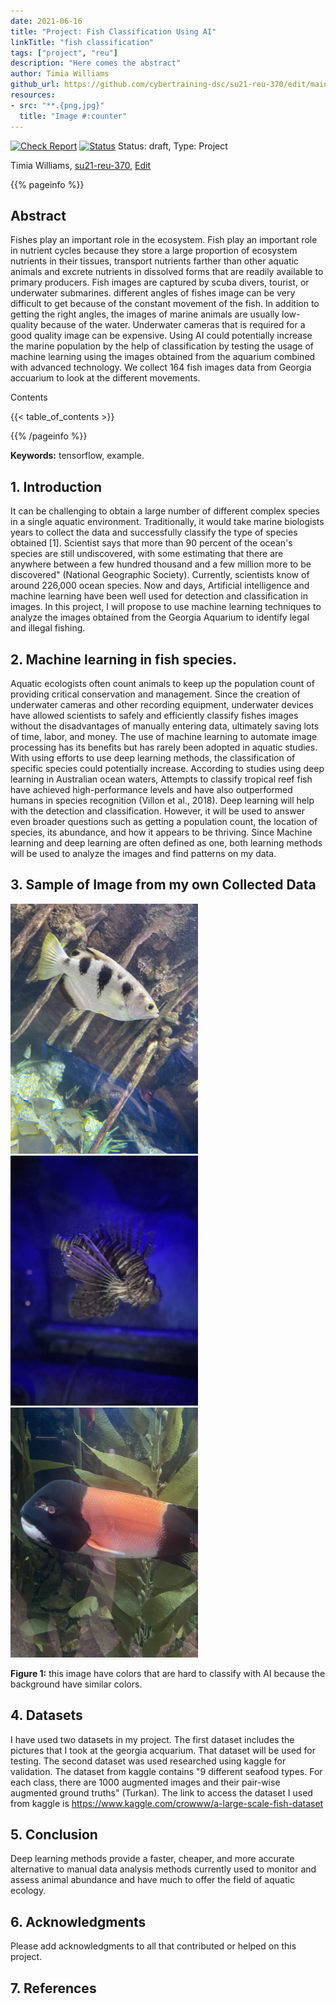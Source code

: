 ```yaml
---
date: 2021-06-16
title: "Project: Fish Classification Using AI"
linkTitle: "fish classification"
tags: ["project", "reu"]
description: "Here comes the abstract"
author: Timia Williams
github_url: https://github.com/cybertraining-dsc/su21-reu-370/edit/main/project/index.md
resources:
- src: "**.{png,jpg}"
  title: "Image #:counter"
---
```


[![Check Report](https://github.com/cybertraining-dsc/su21-reu-370/workflows/Check%20Report/badge.svg)](https://github.com/cybertraining-dsc/su21-reu-370/actions)
[![Status](https://github.com/cybertraining-dsc/su21-reu-370/workflows/Status/badge.svg)](https://github.com/cybertraining-dsc/su21-reu-370/actions)
Status: draft, Type: Project


Timia Williams, [su21-reu-370](https://github.com/cybertraining-dsc/su21-reu-370), [Edit](https://github.com/cybertraining-dsc/su21-reu-370/blob/main/project/index.md)

{{% pageinfo %}}

## Abstract
Fishes play an important role in the ecosystem.  Fish play an important role in nutrient cycles because they store a large proportion of ecosystem nutrients in their tissues, transport nutrients farther than other aquatic animals and excrete nutrients in dissolved forms that are readily available to primary producers. Fish images are captured by scuba divers, tourist, or underwater submarines. different angles of fishes image can be very difficult to get because of the constant movement of the fish. In addition to getting the right angles, the images of marine animals are usually low-quality because of the water. Underwater cameras that is required for a good quality image can be expensive. Using AI could potentially increase the marine population by the help of classification by testing the usage of machine learning using the images obtained from the aquarium combined with advanced technology. We collect 164 fish images data from Georgia accuarium to look at the different movements. 

Contents

{{< table_of_contents >}}

{{% /pageinfo %}}

**Keywords:** tensorflow, example. 

## 1. Introduction

It can be challenging to obtain a large number of different complex species in a single aquatic environment. Traditionally, it would take marine biologists years to collect the data and successfully classify the type of species obtained [1]. Scientist says that more than 90 percent of the ocean's species are still undiscovered, with some estimating that there are anywhere between a few hundred thousand and a few million more to be discovered" (National Geographic Society). Currently, scientists know of around 226,000 ocean species.   Now and days, Artificial intelligence and machine learning have been well used for detection and classification in images. In this project, I will propose to use machine learning techniques to analyze the images obtained from the Georgia Aquarium to identify legal and illegal fishing. 

## 2. Machine learning in fish species. 

Aquatic ecologists often count animals to keep up the population count of providing critical conservation and management. Since the creation of underwater cameras and other recording equipment, underwater devices have allowed scientists to safely and efficiently classify fishes images without the disadvantages of manually entering data, ultimately saving lots of time, labor, and money. The use of machine learning to automate image processing has its benefits but has rarely been adopted in aquatic studies. With using efforts to use deep learning methods, the classification of specific species could potentially increase. According to studies using deep learning in Australian ocean waters,  Attempts to classify tropical reef fish have achieved high-performance levels and have also outperformed humans in species recognition (Villon et al., 2018). Deep learning will help with the detection and classification. However, it will be used to answer even broader questions such as getting a population count, the location of species, its abundance, and how it appears to be thriving. Since Machine learning and deep learning are often defined as one, both learning methods will be used to analyze the images and find patterns on my data.      


## 3. Sample of Image from my own Collected Data
<img src="https://raw.githubusercontent.com/cybertraining-dsc/su21-reu-370/main/project/images/IMG_1566.jpg" height="400px">
<img src="https://raw.githubusercontent.com/cybertraining-dsc/su21-reu-370/main/project/images/IMG_1583.jpg" height="400px">
<img src="https://raw.githubusercontent.com/cybertraining-dsc/su21-reu-370/main/project/images/IMG_1453.jpg" height="400px">

**Figure 1:** this image have colors that are hard to classify with AI because the background have similar colors.
   
## 4. Datasets

I have used two datasets in my project. The first dataset includes the pictures that I took at the georgia acquarium. That dataset will be used for testing. The second dataset was used researched using kaggle for validation. The dataset from kaggle contains "9 different seafood types. For each class, there are 1000 augmented images and their pair-wise augmented ground truths" (Turkan).
The link to access the dataset I used from kaggle is https://www.kaggle.com/crowww/a-large-scale-fish-dataset

## 5. Conclusion

Deep learning methods provide a faster, cheaper, and more accurate alternative to manual data analysis methods currently used to monitor and assess animal abundance and have much to offer the field of aquatic ecology.

## 6. Acknowledgments

Please add acknowledgments to all that contributed or helped on this project.  

## 7. References

[^1]:  McIntyre P.B., Jones L.E., Flecker S.A., Vanni M.J. (2007) “Fish extinction alter nutrient recycling in tropical freshwaters” [ Online resource]


[^2]:  Use of energy explained - Energy use in homes, [Online resource] 
      <https://www.eia.gov/energyexplained/use-of-energy/electricity-use-in-homes.php>


[^3]: Gregor von Laszewski, Cloudmesh StopWatch and Benchmark from the Cloudmesh Common Library, [GitHub] 
      <https://github.com/cloudmesh/cloudmesh-common>
      
      https://www.frontiersin.org/articles/10.3389/fmars.2020.00429/full
      
[^4]:  Ulucan, D. Karakaya, M. Turkan Department of Electrical and Electronics Engineering, Izmir University of Economics, Izmir, Turkey Corresponding author: M. Turkan 
https://www.kaggle.com/crowww/a-large-scale-fish-dataset


[^5]:  


[^6]: 
      

